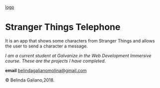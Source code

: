 
[logo](https://github.com/belinda-galiano/projects/blob/master/api-drills/version-1/stranger-things.png)

# Stranger Things Telephone

It is an app that shows some characters from Stranger Things and allows the user to send a character a message.
 
 *I am a current student at Galvanize in the Web Development Immersive course. These are the projects I have completed.*
 
 **email** belindagalianomolina@gmail.com
 
 © Belinda Galiano,2018.
